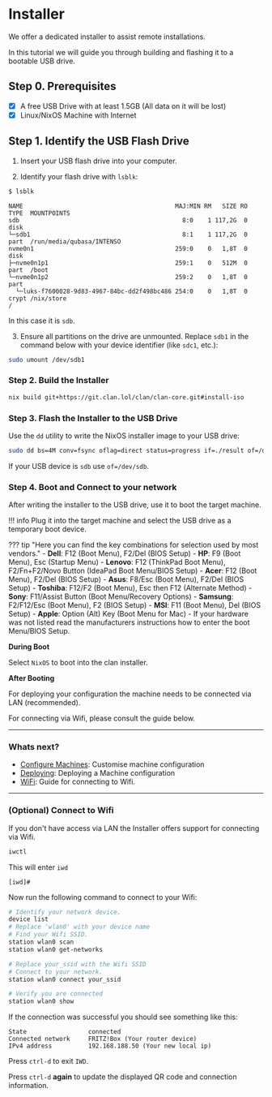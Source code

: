 # Installer

We offer a dedicated installer to assist remote installations.

In this tutorial we will guide you through building and flashing it to a bootable USB drive.

## Step 0. Prerequisites

- [x] A free USB Drive with at least 1.5GB (All data on it will be lost)
- [x] Linux/NixOS Machine with Internet

## Step 1. Identify the USB Flash Drive

1. Insert your USB flash drive into your computer.

1. Identify your flash drive with `lsblk`:

```bash
$ lsblk
```

```{.console, .no-copy}
NAME                                          MAJ:MIN RM   SIZE RO TYPE  MOUNTPOINTS
sdb                                             8:0    1 117,2G  0 disk
└─sdb1                                          8:1    1 117,2G  0 part  /run/media/qubasa/INTENSO
nvme0n1                                       259:0    0   1,8T  0 disk
├─nvme0n1p1                                   259:1    0   512M  0 part  /boot
└─nvme0n1p2                                   259:2    0   1,8T  0 part
  └─luks-f7600028-9d83-4967-84bc-dd2f498bc486 254:0    0   1,8T  0 crypt /nix/store                                                                 /
```

In this case it is `sdb`.

3. Ensure all partitions on the drive are unmounted. Replace `sdb1` in the command below with your device identifier (like `sdc1`, etc.):

```bash
sudo umount /dev/sdb1
```

### Step 2. Build the Installer

```bash
nix build git+https://git.clan.lol/clan/clan-core.git#install-iso
```

### Step 3. Flash the Installer to the USB Drive

Use the `dd` utility to write the NixOS installer image to your USB drive:

```bash
sudo dd bs=4M conv=fsync oflag=direct status=progress if=./result of=/dev/sd<X>
```

If your USB device is `sdb` use `of=/dev/sdb`.

### Step 4. Boot and Connect to your network

After writing the installer to the USB drive, use it to boot the target machine.

!!! info 
    Plug it into the target machine and select the USB drive as a temporary boot device.

??? tip "Here you can find the key combinations for selection used by most vendors."
    - **Dell**: F12 (Boot Menu), F2/Del (BIOS Setup)
    - **HP**: F9 (Boot Menu), Esc (Startup Menu)
    - **Lenovo**: F12 (ThinkPad Boot Menu), F2/Fn+F2/Novo Button (IdeaPad Boot Menu/BIOS Setup)
    - **Acer**: F12 (Boot Menu), F2/Del (BIOS Setup)
    - **Asus**: F8/Esc (Boot Menu), F2/Del (BIOS Setup)
    - **Toshiba**: F12/F2 (Boot Menu), Esc then F12 (Alternate Method)
    - **Sony**: F11/Assist Button (Boot Menu/Recovery Options)
    - **Samsung**: F2/F12/Esc (Boot Menu), F2 (BIOS Setup)
    - **MSI**: F11 (Boot Menu), Del (BIOS Setup)
    - **Apple**: Option (Alt) Key (Boot Menu for Mac)
    - If your hardware was not listed read the manufacturers instructions how to enter the boot Menu/BIOS Setup.



**During Boot**

Select `NixOS` to boot into the clan installer.

**After Booting**

For deploying your configuration the machine needs to be connected via LAN (recommended).

For connecting via Wifi, please consult the guide below.

---

### Whats next?

- [Configure Machines](configure.md): Customise machine configuration
- [Deploying](machines.md): Deploying a Machine configuration
- [WiFi](#optional-connect-to-wifi): Guide for connecting to Wifi.

---

### (Optional) Connect to Wifi

If you don't have access via LAN the Installer offers support for connecting via Wifi.

```bash
iwctl
```

This will enter `iwd`

```{.console, .no-copy}
[iwd]#
```

Now run the following command to connect to your Wifi:

```bash
# Identify your network device.
device list
# Replace 'wlan0' with your device name
# Find your Wifi SSID.
station wlan0 scan
station wlan0 get-networks

# Replace your_ssid with the Wifi SSID
# Connect to your network.
station wlan0 connect your_ssid

# Verify you are connected
station wlan0 show
```

If the connection was successful you should see something like this:

```{.console, .no-copy}
State                 connected
Connected network     FRITZ!Box (Your router device)
IPv4 address          192.168.188.50 (Your new local ip)
```

Press `ctrl-d` to exit `IWD`.

Press `ctrl-d` **again** to update the displayed QR code and connection information.
